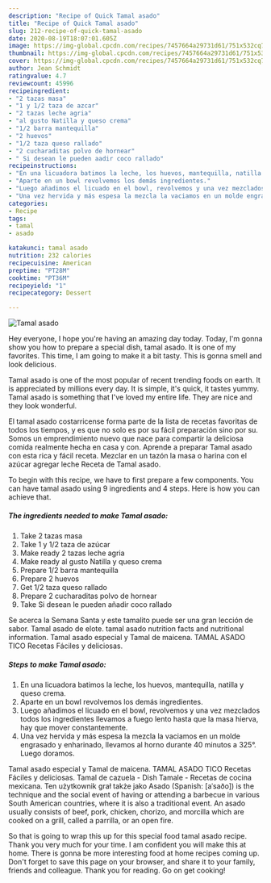 ```yaml
---
description: "Recipe of Quick Tamal asado"
title: "Recipe of Quick Tamal asado"
slug: 212-recipe-of-quick-tamal-asado
date: 2020-08-19T18:07:01.605Z
image: https://img-global.cpcdn.com/recipes/7457664a29731d61/751x532cq70/tamal-asado-foto-principal.jpg
thumbnail: https://img-global.cpcdn.com/recipes/7457664a29731d61/751x532cq70/tamal-asado-foto-principal.jpg
cover: https://img-global.cpcdn.com/recipes/7457664a29731d61/751x532cq70/tamal-asado-foto-principal.jpg
author: Jean Schmidt
ratingvalue: 4.7
reviewcount: 45996
recipeingredient:
- "2 tazas masa"
- "1 y 1/2 taza de azcar"
- "2 tazas leche agria"
- "al gusto Natilla y queso crema"
- "1/2 barra mantequilla"
- "2 huevos"
- "1/2 taza queso rallado"
- "2 cucharaditas polvo de hornear"
- " Si desean le pueden aadir coco rallado"
recipeinstructions:
- "En una licuadora batimos la leche, los huevos, mantequilla, natilla y queso crema."
- "Aparte en un bowl revolvemos los demás ingredientes."
- "Luego añadimos el licuado en el bowl, revolvemos y una vez mezclados todos los ingredientes llevamos a fuego lento hasta que la masa hierva, hay que mover constantemente."
- "Una vez hervida y más espesa la mezcla la vaciamos en un molde engrasado y enharinado, llevamos al horno durante 40 minutos a 325°. Luego doramos."
categories:
- Recipe
tags:
- tamal
- asado

katakunci: tamal asado 
nutrition: 232 calories
recipecuisine: American
preptime: "PT28M"
cooktime: "PT36M"
recipeyield: "1"
recipecategory: Dessert

---
```



![Tamal asado](https://img-global.cpcdn.com/recipes/7457664a29731d61/751x532cq70/tamal-asado-foto-principal.jpg)

Hey everyone, I hope you're having an amazing day today. Today, I'm gonna show you how to prepare a special dish, tamal asado. It is one of my favorites. This time, I am going to make it a bit tasty. This is gonna smell and look delicious.

Tamal asado is one of the most popular of recent trending foods on earth. It is appreciated by millions every day. It is simple, it's quick, it tastes yummy. Tamal asado is something that I've loved my entire life. They are nice and they look wonderful.

El tamal asado costarricense forma parte de la lista de recetas favoritas de todos los tiempos, y es que no solo es por su fácil preparación sino por su. Somos un emprendimiento nuevo que nace para compartir la deliciosa comida realmente hecha en casa y con. Aprende a preparar Tamal asado con esta rica y fácil receta. Mezclar en un tazón la masa o harina con el azúcar agregar leche Receta de Tamal asado.


To begin with this recipe, we have to first prepare a few components. You can have tamal asado using 9 ingredients and 4 steps. Here is how you can achieve that.

<!--inarticleads1-->

##### The ingredients needed to make Tamal asado:

1. Take 2 tazas masa
1. Take 1 y 1/2 taza de azúcar
1. Make ready 2 tazas leche agria
1. Make ready al gusto Natilla y queso crema
1. Prepare 1/2 barra mantequilla
1. Prepare 2 huevos
1. Get 1/2 taza queso rallado
1. Prepare 2 cucharaditas polvo de hornear
1. Take  Si desean le pueden añadir coco rallado


Se acerca la Semana Santa y este tamalito puede ser una gran lección de sabor. Tamal asado de elote. tamal asado nutrition facts and nutritional information. Tamal asado especial y Tamal de maicena. TAMAL ASADO TICO Recetas Fáciles y deliciosas. 

<!--inarticleads2-->

##### Steps to make Tamal asado:

1. En una licuadora batimos la leche, los huevos, mantequilla, natilla y queso crema.
1. Aparte en un bowl revolvemos los demás ingredientes.
1. Luego añadimos el licuado en el bowl, revolvemos y una vez mezclados todos los ingredientes llevamos a fuego lento hasta que la masa hierva, hay que mover constantemente.
1. Una vez hervida y más espesa la mezcla la vaciamos en un molde engrasado y enharinado, llevamos al horno durante 40 minutos a 325°. Luego doramos.


Tamal asado especial y Tamal de maicena. TAMAL ASADO TICO Recetas Fáciles y deliciosas. Tamal de cazuela - Dish Tamale - Recetas de cocina mexicana. Ten użytkownik grał także jako Asado (Spanish: [aˈsaðo]) is the technique and the social event of having or attending a barbecue in various South American countries, where it is also a traditional event. An asado usually consists of beef, pork, chicken, chorizo, and morcilla which are cooked on a grill, called a parrilla, or an open fire. 

So that is going to wrap this up for this special food tamal asado recipe. Thank you very much for your time. I am confident you will make this at home. There is gonna be more interesting food at home recipes coming up. Don't forget to save this page on your browser, and share it to your family, friends and colleague. Thank you for reading. Go on get cooking!
